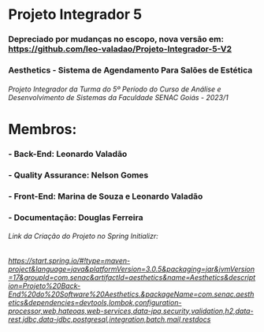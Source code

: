 # Projeto Integrador 5

### Depreciado por mudanças no escopo, nova versão em: https://github.com/leo-valadao/Projeto-Integrador-5-V2














### Aesthetics - Sistema de Agendamento Para Salões de Estética
###### Projeto Integrador da Turma do 5º Período do Curso de Análise e Desenvolvimento de Sistemas da Faculdade SENAC Goiás - 2023/1

# Membros:  
### - Back-End: Leonardo Valadão
### - Quality Assurance: Nelson Gomes
### - Front-End: Marina de Souza e Leonardo Valadão
### - Documentação: Douglas Ferreira



###### Link da Criação do Projeto no Spring Initializr:
###### https://start.spring.io/#!type=maven-project&language=java&platformVersion=3.0.5&packaging=jar&jvmVersion=17&groupId=com.senac&artifactId=aesthetics&name=Aesthetics&description=Projeto%20Back-End%20do%20Software%20Aesthetics.&packageName=com.senac.aesthetics&dependencies=devtools,lombok,configuration-processor,web,hateoas,web-services,data-jpa,security,validation,h2,data-rest,jdbc,data-jdbc,postgresql,integration,batch,mail,restdocs
